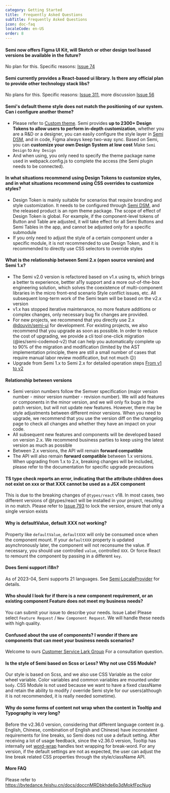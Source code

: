 ```yaml
---
category: Getting Started
title:  Frequently Asked Questions
subTitle: Frequently Asked Questions
icon: doc-faq
localeCode: en-US
order: 8
---
```



#### Semi now offers Figma UI Kit, will Sketch or other design tool based versions be available in the future?
No plan for this. Specific reasons: [Issue 74](https://github.com/DouyinFE/semi-design/issues/74)

#### Semi currently provides a React-based ui library. Is there any official plan to provide other technology stack libs?
No plans for this. Specific reasons: [Issue 311](https://github.com/DouyinFE/semi-design/issues/311), more discussion [Issue 56](https://github.com/DouyinFE/semi-design/issues/56)

#### Semi's default theme style does not match the positioning of our system. Can i configure another theme?

- Please refer to [Custom theme](/en-US/start/customize-theme). Semi provides **up to 2300+ Design Tokens to allow users to perform in-depth customization**, whether you are a R&D or a designer, you can easily configure the style layer in [Semi DSM](/dsm), and in code, Figma always keep two-way sync. Based on Semi, you can **customize your own Design System at low cost**  Make `Semi Design` to `Any Design`
- And when using, you only need to specify the theme package name used in webpack.config.js to complete the access (the Semi plugin needs to be connected).

#### In what situations recommend using Design Tokens to customize styles, and in what situations recommend using CSS overrides to customize styles?

- Design Token is mainly suitable for scenarios that require branding and style customization. It needs to be configured through [Semi DSM](/dsm), and the released product is an npm theme package. The scope of effect of Design Token is global. For example, if the component-level tokens of Button and Table are adjusted, it will take effect for all Semi Buttons and Semi Tables in the app, and cannot be adjusted only for a specific submodule
- If you only need to adjust the style of a certain component under a specific module, it is not recommended to use Design Token, and it is recommended to directly use CSS selectors to override styles


#### What is the relationship between Semi 2.x (open source version) and Semi 1.x?
 - The Semi v2.0 version is refactored based on v1.x using ts, which brings a better ts experience, bettter a11y support and a more out-of-the-box engineering solution, which solves the coexistence of multi-component libraries in the micro front-end scenario Style conflict issues, etc. All subsequent long-term work of the Semi team will be based on the v2.x version
 - v1.x has stopped iterative maintenance, no more feature additions or complex changes, only necessary bug fix changes are provided.
 - For new projects, we recommend that you directly use 2.x [@douyin/semi-ui](https://semi.design) for development. For existing projects, we also recommend that you upgrade as soon as possible. In order to reduce the cost of upgrading, we provide a cli tool one-click migration (@ies/semi-codemod-v2) that can help you automatically complete up to 90% of the migration and modification (limited by the AST implementation principle, there are still a small number of cases that require manual labor review modification, but not much 😉)
 - Upgrade from Semi 1.x to Semi 2.x for detailed operation steps [From v1 to v2](https://semi.design/en-US/start/update-to-v2)

#### Relationship between versions

- Semi version numbers follow the Semver specification (major version number - minor version number - revision number). We will add features or components in the minor version, and we will only fix bugs in the patch version, but will not update new features. However, there may be style adjustments between different minor versions. When you need to upgrade, we recommend that you use the version diff on the changelog page to check all changes and whether they have an impact on your code.
- All subsequent new features and components will be developed based on version 2.x. We recommend business parties to keep using the latest version as much as possible
- Between 2.x versions, the API will remain **forward compatible**
- The API will also remain **forward compatible** between 1.x versions. When upgrading from 1.x to 2.x, breaking changes will be included, please refer to the documentation for specific upgrade precautions


#### TS type check reports an error, indicating that the attribute children does not exist on xxx or that XXX cannot be used as a JSX component
This is due to the breaking changes of `@types/react` v18. In most cases, two different versions of @types/react will be installed in your project, resulting in no match. Please refer to [Issue 793](https://github.com/DouyinFE/semi-design/issues/793) to lock the version, ensure that only a single version exists

#### Why is defaultValue, default XXX not working?

Property like `defaultValue`, `defaultXXX` will only be consumed once when the component mount. If your `defaultXXX` property is updated asynchronously later, the component will not reconsume the value. If necessary, you should use controlled `value`, controlled `XXX`.
Or force React to remount the component by passing in a different `key`.

#### Does Semi support i18n?
As of 2023-04, Semi supports 21 languages. See [Semi·LocaleProvider](/en-US/other/locale) for details.

#### Who should I look for if there is a new component requirement, or an existing component Feature does not meet my business needs?

You can submit your issue to describe your needs. Issue Label Please select `Feature Request` / `New Component Request`. We will handle these needs with high quality.

#### Confused about the use of components? I wonder if there are components that can meet your business needs scenarios?

Welcome to ours [Customer Service Lark Group](https://bytedance.feishu.cn/docs/doccnw93Dujm3UCkHRDTMTm1qwe) For a consultation question.

#### Is the style of Semi based on Scss or Less? Why not use CSS Module?

Our style is based on Scss, and we also use CSS Variable as the color wheel variable. Color variables and common variables are mounted under `body`. CSS Module is not used because we want to have a fixed className and retain the ability to modify / override Semi style for our users(although it is not recommended, it is really needed sometime).

#### Why do some forms of content not wrap when the content in Tooltip and Typography is very long?  
Before the v2.36.0 version, considering that different language content (e.g. English, Chinese, combination of English and Chinese) have inconsistent requirements for line breaks, so Semi does not use a default setting. After receiving a lot of usage feedback, since the v2.36.0 version, Tooltip has internally set <a href="https://developer.mozilla.org/en-US/docs/Web/CSS/overflow-wrap" target= "_blank" rel="noopener noreferrer">word-wrap</a> handles text wrapping for break-word. For any version, if the default settings are not as expected, the user can adjust the line break related CSS properties through the style/className API.

#### More FAQ
Please refer to https://bytedance.feishu.cn/docs/doccnMRDbkhde6p3dMokfFpcNug